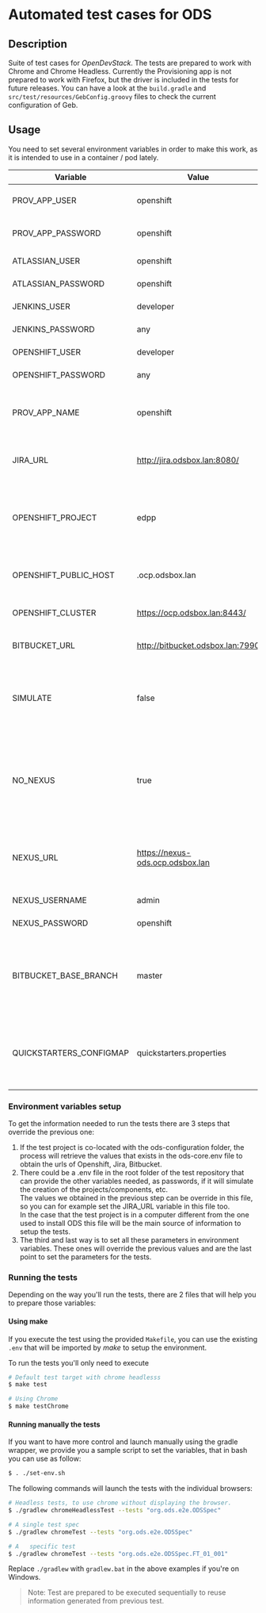 # Automated test cases for ODS

## Description
Suite of test cases for *OpenDevStack*.
The tests are prepared to work with Chrome and Chrome Headless. Currently the Provisioning app is not prepared to work with Firefox, but the driver is included in the tests for future releases.
You can have a look at the `build.gradle` and `src/test/resources/GebConfig.groovy` files to check the current configuration of Geb.


## Usage
You need to set several environment variables in order to make this work, as it is intended to use in a container / pod lately.

| Variable              | Value                            | Description                                                                  |
|-----------------------|----------------------------------|----------------------------------------------------------------------------- |
| PROV_APP_USER         | openshift                        | Provisioning app user name                                                   |
| PROV_APP_PASSWORD     | openshift                        | Provisioning app password                                                    |
| ATLASSIAN_USER        | openshift                        | Atlassian user name                                                          |
| ATLASSIAN_PASSWORD    | openshift                        | Atlassian password                                                           |
| JENKINS_USER          | developer                        | Jenkins user name                                                            |
| JENKINS_PASSWORD      | any                              | Jenkins password                                                             |
| OPENSHIFT_USER        | developer                        | Openshift user name                                                          |
| OPENSHIFT_PASSWORD    | any                              | Openshift password                                                           |
| PROV_APP_NAME         | openshift                        | Name of the deployment of the provisioning app                               |
| JIRA_URL              | http://jira.odsbox.lan:8080/     | Url of Jira instance related with the prov app                               |
| OPENSHIFT_PROJECT     | edpp                             | project identifier for prov app in the preliminary tests(jira tests)         |
| OPENSHIFT_PUBLIC_HOST | .ocp.odsbox.lan                  | host where we can locate the prov app                                        |
| OPENSHIFT_CLUSTER     | https://ocp.odsbox.lan:8443/     | URL of the Openshift Cluster                                                 |
| BITBUCKET_URL         | http://bitbucket.odsbox.lan:7990 | Url of Bitbucket instance                                                    |
| SIMULATE              | false                            | Specify (true or false)  if we skip the creation of project, components, etc |
| NO_NEXUS              | true                             | In case you want to use the public repositories, if it set to true it is not needed to set the next 3 properties |
| NEXUS_URL             | https://nexus-ods.ocp.odsbox.lan | The nexus url if we want to use an specific nexus instance                                                       |
| NEXUS_USERNAME        | admin                            | The nexus user                                                                                                   |
| NEXUS_PASSWORD        | openshift                        | The nexus password                                                                                               |
|BITBUCKET_BASE_BRANCH  | master                           | The branck used as base branch for the QS(useful when you are testing the box)|
|QUICKSTARTERS_CONFIGMAP| quickstarters.properties         | The configmap name where the qs of the provisioning app gets its configuration|

### Environment variables setup
To get the information needed to run the tests there are 3 steps that override the previous one:
1. If the test project is co-located with the ods-configuration folder, the process will retrieve the values that exists in the ods-core.env file to obtain the urls of Openshift, Jira, Bitbucket.
2. There could be a .env file in the root folder of the test repository that can provide the other variables needed, as passwords, if it will simulate the creation of the projects/components, etc.   
   The values we obtained in the previous step can be override in this file, so you can for example set the JIRA_URL variable in this file too.   
   In the case that the test project is in a computer different from the one used to install ODS this file will be the main source of information to setup the tests.
3. The third and last way is to set all these parameters in environment variables. These ones will override the previous values and are the last point to set the parameters for the tests.

### Running the tests
Depending on the way you'll run the tests, there are 2 files that will help you to prepare those variables:

#### Using make

If you execute the test using the provided ```Makefile```, you can use the existing ```.env``` that will be imported by *make* to setup the environment.   

To run the tests you'll only need to execute
```sh
# Default test target with chrome headlesss
$ make test

# Using Chrome
$ make testChrome
``` 
#### Running manually the tests
If you want to have more control and launch manually using the gradle wrapper, we provide you a sample script to set the variables, that in bash you can use as follow:
```sh
$ . ./set-env.sh
```


The following commands will launch the tests with the individual browsers:

```sh
# Headless tests, to use chrome without displaying the browser.
$ ./gradlew chromeHeadlessTest --tests "org.ods.e2e.ODSSpec"

# A single test spec
$ ./gradlew chromeTest --tests "org.ods.e2e.ODSSpec"

# A   specific test
$ ./gradlew chromeTest --tests "org.ods.e2e.ODSSpec.FT_01_001"
```

Replace `./gradlew` with `gradlew.bat` in the above examples if you're on Windows.

>Note: Test are prepared to be executed sequentially to reuse information generated from previous test. 
